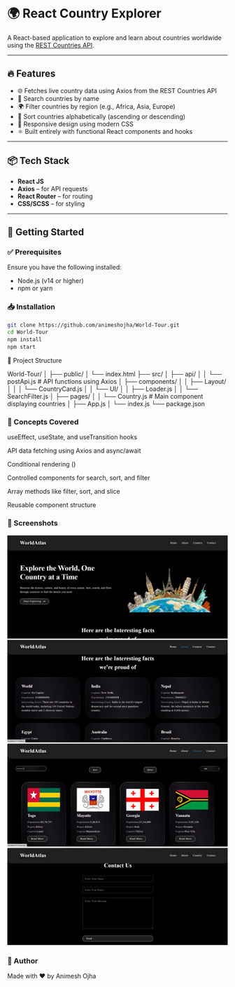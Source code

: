 # 🌍 React Country Explorer

A React-based application to explore and learn about countries worldwide using the [REST Countries API](https://restcountries.com/).

---

## 🔥 Features

- 🌐 Fetches live country data using Axios from the REST Countries API
- 🔎 Search countries by name
- 🌍 Filter countries by region (e.g., Africa, Asia, Europe)
- 🔁 Sort countries alphabetically (ascending or descending)
- 📱 Responsive design using modern CSS
- ⚛️ Built entirely with functional React components and hooks

---

## 📦 Tech Stack

- **React JS**
- **Axios** – for API requests
- **React Router** – for routing
- **CSS/SCSS** – for styling

---

## 🚀 Getting Started

### ✅ Prerequisites

Ensure you have the following installed:

- Node.js (v14 or higher)
- npm or yarn

### 📥 Installation

```bash
git clone https://github.com/animeshojha/World-Tour.git
cd World-Tour
npm install
npm start


```
📁 Project Structure

World-Tour/
│
├── public/
│   └── index.html
├── src/
│   ├── api/
│   │   └── postApi.js            # API functions using Axios
│   ├── components/
│   │   ├── Layout/
│   │   │   └── CountryCard.js
│   │   └── UI/
│   │       ├── Loader.js
│   │       └── SearchFilter.js
│   ├── pages/
│   │   └── Country.js            # Main component displaying countries
│   ├── App.js
│   └── index.js
└── package.json

### 🧠 Concepts Covered
useEffect, useState, and useTransition hooks

API data fetching using Axios and async/await

Conditional rendering (<Loader />)

Controlled components for search, sort, and filter

Array methods like filter, sort, and slice

Reusable component structure

### 📸 Screenshots

![Home Page](image.png)
![About Page](image-1.png)
![Country Page](image-2.png)
![Contact Page](image-3.png)

### 🙌 Author
Made with ❤️ by Animesh Ojha